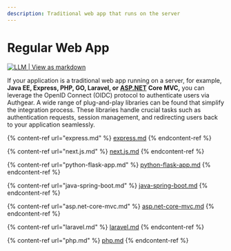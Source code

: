 ```yaml
---
description: Traditional web app that runs on the server
---
```


# Regular Web App

[![LLM | View as markdown](https://img.shields.io/badge/LLM-View%20as%20markdown-blue)](https://raw.githubusercontent.com/authgear/docs/refs/heads/main/get-started/regular-web-app/README.md)

If your application is a traditional web app running on a server, for example, **Java EE, Express, PHP, GO, Laravel, or** [**ASP.NET**](http://asp.net/) **Core MVC,** you can leverage the OpenID Connect (OIDC) protocol to authenticate users via Authgear. A wide range of plug-and-play libraries can be found that simplify the integration process. These libraries handle crucial tasks such as authentication requests, session management, and redirecting users back to your application seamlessly.

{% content-ref url="express.md" %}
[express.md](express.md)
{% endcontent-ref %}

{% content-ref url="next.js.md" %}
[next.js.md](next.js.md)
{% endcontent-ref %}

{% content-ref url="python-flask-app.md" %}
[python-flask-app.md](python-flask-app.md)
{% endcontent-ref %}

{% content-ref url="java-spring-boot.md" %}
[java-spring-boot.md](java-spring-boot.md)
{% endcontent-ref %}

{% content-ref url="asp.net-core-mvc.md" %}
[asp.net-core-mvc.md](asp.net-core-mvc.md)
{% endcontent-ref %}

{% content-ref url="laravel.md" %}
[laravel.md](laravel.md)
{% endcontent-ref %}

{% content-ref url="php.md" %}
[php.md](php.md)
{% endcontent-ref %}
